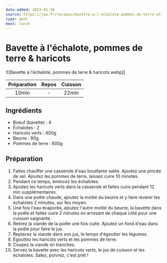 ```yaml
---
date-added: 2023-05-30
source: https://jow.fr/recipes/bavette-a-l-echalote-pommes-de-terre-et-haricots-8fdndfcrf81clkw10y3f
type: meal
meal: lunch
---
```


# Bavette à l'échalote, pommes de terre & haricots

![[Bavette à l'échalote, pommes de terre & haricots.webp]]

| Préparation | Repos | Cuisson |
|:-----------:|:-----:|:-------:|
|    10min    |   -   |  22min  |

## Ingrédients

- Boeuf (bavette) : 4
- Échalotes : 2
- Haricots verts : 400g
- Beurre : 80g
- Pommes de terre : 600g

## Préparation

1. Faites chauffer une casserole d'eau bouillante salée. Ajoutez une pincée de sel. Ajoutez les pommes de terre, laissez cuire 10 minutes.
2. Pendant ce temps, émincez les échalotes.
3. Ajoutez les haricots verts dans la casserole et faites cuire pendant 12 min supplémentaires.
4. Dans une poêle chaude, ajoutez la moitié du beurre et y faire revenir les échalotes 2 minutes, sur feu moyen.
5. Une fois l'eau évaporée, ajoutez l'autre moitié du beurre, la bavette dans la poêle et faites cuire 2 minutes en arrosant de chaque côté pour une cuisson saignante.
6. Retirez la viande de la poêle une fois cuite. Ajoutez un fond d'eau dans la poêle pour faire le jus.
7. Replacez la viande dans son jus, le temps d'égoutter les légumes.
8. Égouttez les haricots verts et les pommes de terre.
9. Coupez la viande en tranches.
10. Servez la bavette avec les haricots verts, le jus de cuisson et les échalotes. Salez, poivrez, c'est prêt !
